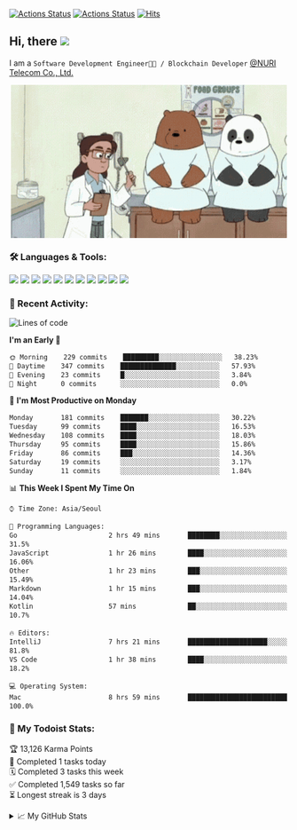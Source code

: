 
[![Actions Status](https://github.com/ddok2/ddok2/workflows/Todoist%20Readme/badge.svg)](https://github.com/ddok2/ddok2/actions)
[![Actions Status](https://github.com/ddok2/ddok2/workflows/wakatime-stats/badge.svg)](https://github.com/ddok2/ddok2/actions)
[![Hits](https://hits.seeyoufarm.com/api/count/incr/badge.svg?url=https%3A%2F%2Fgithub.com%2Fddok2)](https://hits.seeyoufarm.com)

<!-- ![visitors](https://visitor-badge.laobi.icu/badge?page_id=ddok2.ddok2) -->
## Hi, there <img src="https://raw.githubusercontent.com/MartinHeinz/MartinHeinz/master/wave.gif" width="25px">

I am a `Software Development Engineer🧑‍💻 / Blockchain Developer` [@NURI Telecom Co., Ltd.](http://www.nuritelecom.com)


<p align="center">
<img align="center" alt="GIF" src="img/debugging.gif" />
</p>


### 🛠 Languages & Tools:
<p>
    <img src="https://img.shields.io/badge/go-%2300ADD8.svg?&style=for-the-badge&logo=go&logoColor=white"/>
    <img src="https://img.shields.io/badge/node.js%20-%2343853D.svg?&style=for-the-badge&logo=node.js&logoColor=white"/>
    <img src="https://img.shields.io/badge/javascript%20-%23323330.svg?&style=for-the-badge&logo=javascript&logoColor=%23F7DF1E"/>
    <img src="https://img.shields.io/badge/typescript%20-%23007ACC.svg?&style=for-the-badge&logo=typescript&logoColor=white"/>
    <img src="https://img.shields.io/badge/python%20-%2314354C.svg?&style=for-the-badge&logo=python&logoColor=white"/>
    <img src="https://img.shields.io/badge/react%20-%2320232a.svg?&style=for-the-badge&logo=react&logoColor=%2361DAFB"/>
    <img src="https://img.shields.io/badge/AWS%20-%23FF9900.svg?&style=for-the-badge&logo=amazon-aws&logoColor=white"/>
    <img src="https://img.shields.io/badge/Google%20Cloud%20-%234285F4.svg?&style=for-the-badge&logo=google-cloud&logoColor=white"/>
    <img src="https://img.shields.io/badge/docker%20-%230db7ed.svg?&style=for-the-badge&logo=docker&logoColor=white"/>
    <img src="https://img.shields.io/badge/kubernetes%20-%23326ce5.svg?&style=for-the-badge&logo=kubernetes&logoColor=white"/>
    <img src="https://img.shields.io/badge/ansible%20-%231A1918.svg?&style=for-the-badge&logo=ansible&logoColor=white"/>
</p>

### 🌈 Recent Activity:
<!--START_SECTION:waka-->
![Lines of code](https://img.shields.io/badge/From%20Hello%20World%20I%27ve%20Written-630566%20lines%20of%20code-blue)

**I'm an Early 🐤** 

```text
🌞 Morning    229 commits    █████████░░░░░░░░░░░░░░░░   38.23% 
🌆 Daytime    347 commits    ██████████████░░░░░░░░░░░   57.93% 
🌃 Evening    23 commits     █░░░░░░░░░░░░░░░░░░░░░░░░   3.84% 
🌙 Night      0 commits      ░░░░░░░░░░░░░░░░░░░░░░░░░   0.0%

```
📅 **I'm Most Productive on Monday** 

```text
Monday       181 commits    ███████░░░░░░░░░░░░░░░░░░   30.22% 
Tuesday      99 commits     ████░░░░░░░░░░░░░░░░░░░░░   16.53% 
Wednesday    108 commits    ████░░░░░░░░░░░░░░░░░░░░░   18.03% 
Thursday     95 commits     ████░░░░░░░░░░░░░░░░░░░░░   15.86% 
Friday       86 commits     ███░░░░░░░░░░░░░░░░░░░░░░   14.36% 
Saturday     19 commits     ░░░░░░░░░░░░░░░░░░░░░░░░░   3.17% 
Sunday       11 commits     ░░░░░░░░░░░░░░░░░░░░░░░░░   1.84%

```


📊 **This Week I Spent My Time On** 

```text
⌚︎ Time Zone: Asia/Seoul

💬 Programming Languages: 
Go                       2 hrs 49 mins       ████████░░░░░░░░░░░░░░░░░   31.5% 
JavaScript               1 hr 26 mins        ████░░░░░░░░░░░░░░░░░░░░░   16.06% 
Other                    1 hr 23 mins        ███░░░░░░░░░░░░░░░░░░░░░░   15.49% 
Markdown                 1 hr 15 mins        ███░░░░░░░░░░░░░░░░░░░░░░   14.04% 
Kotlin                   57 mins             ██░░░░░░░░░░░░░░░░░░░░░░░   10.7%

🔥 Editors: 
IntelliJ                 7 hrs 21 mins       ████████████████████░░░░░   81.8% 
VS Code                  1 hr 38 mins        ████░░░░░░░░░░░░░░░░░░░░░   18.2%

💻 Operating System: 
Mac                      8 hrs 59 mins       █████████████████████████   100.0%

```


<!--END_SECTION:waka-->

### 🚧 My Todoist Stats:
<!-- TODO-IST:START -->
🏆  13,126 Karma Points           
🌸  Completed 1 tasks today           
🗓  Completed 3 tasks this week           
✅  Completed 1,549 tasks so far           
⏳  Longest streak is 3 days
<!-- TODO-IST:END -->

<details>
<summary>📈 My GitHub Stats</summary>
<p align="center"> <img src="https://github-readme-stats.vercel.app/api?username=ddok2&show_icons=true" alt="ddok2" />
</details>
